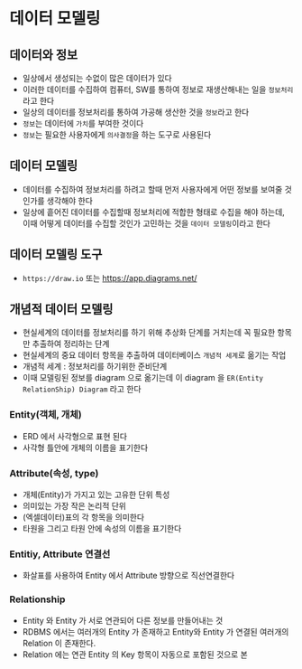 # 데이터 모델링

## 데이터와 정보
- 일상에서 생성되는 수없이 많은 데이터가 있다
- 이러한 데이터를 수집하여 컴퓨터, SW를 통하여
정보로 재생산해내는 일을 `정보처리`라고 한다
- 일상의 데이터를 정보처리를 통하여 가공해 생산한 것을 `정보`라고 한다
- `정보`는 데이터에 `가치`를 부여한 것이다
- `정보`는 필요한 사용자에게 `의사결정`을 하는 도구로 사용된다

## 데이터 모델링
- 데이터를 수집하여 정보처리를 하려고 할때 먼저 사용자에게 어떤 정보를 보여줄 것인가를 생각해야 한다
- 일상에 흩어진 데이터를 수집할때 정보처리에 적합한 형태로 수집을 해야 하는데,
이때 어떻게 데이터를 수집할 것인가 고민하는 것을 `데이터 모델링`이라고 한다

## 데이터 모델링 도구
- `https://draw.io` 또는 https://app.diagrams.net/

## 개념적 데이터 모델링
- 현실세계의 데이터를 정보처리를 하기 위해 추상화 단계를 거치는데
꼭 필요한 항목만 추출하여 정리하는 단계
- 현실세계의 중요 데이터 항목을 추출하여 데이터베이스 `개념적 세계`로 옮기는 작업
- 개념적 세계 : 정보처리를 하기위한 준비단계
- 이때 모델링된 정보를 diagram 으로 옮기는데 이 diagram 을 `ER(Entity RelationShip) Diagram` 라고 한다

### Entity(객체, 개체)
- ERD 에서 사각형으로 표현 된다
- 사각형 틀안에 개체의 이름을 표기한다

### Attribute(속성, type)
- 개체(Entity)가 가지고 있는 고유한 단위 특성
- 의미있는 가장 작은 논리적 단위
- (엑셀데이터)표의 각 항목을 의미한다
- 타원을 그리고 타원 안에 속성의 이름을 표기한다

### Entitiy, Attribute 연결선
- 화살표를 사용하여 Entity 에서 Attribute 방향으로 직선연결한다

### Relationship
- Entity 와 Entity 가 서로 연관되어 다른 정보를 만들어내는 것
- RDBMS 에서는 여러개의 Entity 가 존재하고 Entity와 Entity 가 연결된
여러개의 Relation 이 존재한다.
- Relation 에는 연관 Entity 의 Key 항목이 자동으로 포함된 것으로 본


